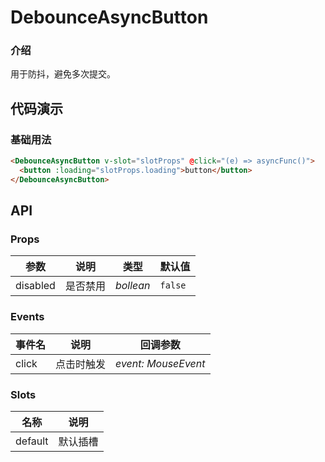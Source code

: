 # DebounceAsyncButton

### 介绍

用于防抖，避免多次提交。

## 代码演示

### 基础用法

```html
<DebounceAsyncButton v-slot="slotProps" @click="(e) => asyncFunc()">
  <button :loading="slotProps.loading">button</button>
</DebounceAsyncButton>
```

## API

### Props

| 参数     | 说明     | 类型      | 默认值  |
| -------- | -------- | --------- | ------- |
| disabled | 是否禁用 | _bollean_ | `false` |

### Events

| 事件名 | 说明       | 回调参数            |
| ------ | ---------- | ------------------- |
| click  | 点击时触发 | _event: MouseEvent_ |

### Slots

| 名称    | 说明     |
| ------- | -------- |
| default | 默认插槽 |
